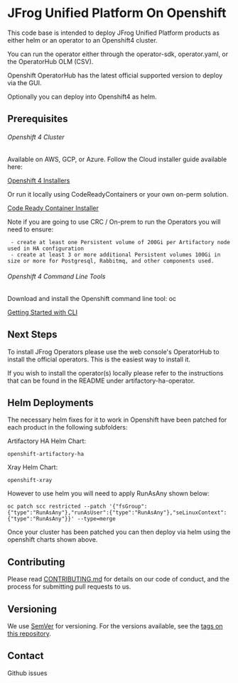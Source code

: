 # JFrog Unified Platform On Openshift 

This code base is intended to deploy JFrog Unified Platform products as either helm or an operator to an Openshift4 cluster. 

You can run the operator either through the operator-sdk, operator.yaml, or the OperatorHub OLM (CSV).

Openshift OperatorHub has the latest official supported version to deploy via the GUI.

Optionally you can deploy into Openshift4 as helm.

## Prerequisites

###### Openshift 4 Cluster

Available on AWS, GCP, or Azure. Follow the Cloud installer guide available here:

[Openshift 4 Installers](https://cloud.redhat.com/openshift/install)

Or run it locally using CodeReadyContainers or your own on-perm solution.

[Code Ready Container Installer](https://cloud.redhat.com/openshift/install/crc/installer-provisioned)

Note if you are going to use CRC / On-prem to run the Operators you will need to ensure:

``` 
 - create at least one Persistent volume of 200Gi per Artifactory node used in HA configuration
 - create at least 3 or more additional Persistent volumes 100Gi in size or more for Postgresql, Rabbitmq, and other components used.
```

###### Openshift 4 Command Line Tools

Download and install the Openshift command line tool: oc

[Getting Started with CLI](https://docs.openshift.com/container-platform/4.2/cli_reference/openshift_cli/getting-started-cli.html)

## Next Steps

To install JFrog Operators please use the web console's OperatorHub to install the official operators. This is the easiest way to install it. 

If you wish to install the operator(s) locally please refer to the instructions that can be found in the README under artifactory-ha-operator.

## Helm Deployments

The necessary helm fixes for it to work in Openshift have been patched for each product in the following subfolders:

Artifactory HA Helm Chart:
```
openshift-artifactory-ha
```

Xray Helm Chart:
``` 
openshift-xray
```

However to use helm you will need to apply RunAsAny shown below:

```
oc patch scc restricted --patch '{"fsGroup":{"type":"RunAsAny"},"runAsUser":{"type":"RunAsAny"},"seLinuxContext":{"type":"RunAsAny"}}' --type=merge
```

Once your cluster has been patched you can then deploy via helm using the openshift charts shown above.

## Contributing
Please read [CONTRIBUTING.md](JFrog-Cloud-Installers/Openshift4/artifactory-ha-operator/CONTRIBUTING.md) for details on our code of conduct, and the process for submitting pull requests to us.

## Versioning
We use [SemVer](http://semver.org/) for versioning. For the versions available, see the [tags on this repository](https://github.com/jfrog/JFrog-Cloud-Installers/tags).

## Contact

Github issues